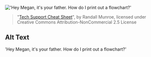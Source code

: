 !['Hey Megan, it's your father. How do I print out a flowchart?'](https://imgs.xkcd.com/comics/tech_support_cheat_sheet.png)
> "[Tech Support Cheat Sheet](https://xkcd.com/627/)", by Randall Munroe, licensed under Creative Commons Attribution-NonCommercial 2.5 License

## Alt Text
'Hey Megan, it's your father. How do I print out a flowchart?'
